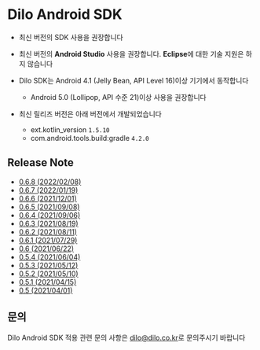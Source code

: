 # Dilo Android SDK

* 최신 버전의 SDK 사용을 권장합니다


* 최신 버전의 **Android Studio** 사용을 권장합니다. **Eclipse**에 대한 기술 지원은 하지 않습니다


* Dilo SDK는 Android 4.1 (Jelly Bean, API Level 16)이상 기기에서 동작합니다
    - Android 5.0 (Lollipop, API 수준 21)이상 사용을 권장합니다
    

* 최신 릴리즈 버전은 아래 버전에서 개발되었습니다
    - ext.kotlin_version `1.5.10`
    - com.android.tools.build:gradle `4.2.0`

## Release Note

* [0.6.8 (2022/02/08)](https://dilogithub.github.io/android/0.6.8.html)
* [0.6.7 (2022/01/19)](https://dilogithub.github.io/android/0.6.7.html)
* [0.6.6 (2021/12/01)](https://dilogithub.github.io/android/0.6.6.html)
* [0.6.5 (2021/09/08)](https://github.com/dilogithub/android-sdk/blob/0.6.5/sample-app/README.md)
* [0.6.4 (2021/09/06)](https://github.com/dilogithub/android-sdk/blob/0.6.4/sample-app/README.md)
* [0.6.3 (2021/08/19)](https://github.com/dilogithub/android-sdk/blob/0.6.3/sample-app/README.md)
* [0.6.2 (2021/08/11)](https://github.com/dilogithub/android-sdk/blob/0.6.2/sample-app/README.md)
* [0.6.1 (2021/07/29)](https://github.com/dilogithub/android-sdk/blob/0.6.1/sample-app/README.md)
* [0.6 (2021/06/22)](https://github.com/dilogithub/android-sdk/blob/0.6/sample-app/README.md)
* [0.5.4 (2021/06/04)](https://github.com/dilogithub/android-sdk/blob/0.5.4/sample-app/README.md)
* [0.5.3 (2021/05/12)](https://github.com/dilogithub/android-sdk/blob/0.5.3/sample-app/README.md)
* [0.5.2 (2021/05/10)](https://github.com/dilogithub/android-sdk/blob/0.5.2/sample-app/README.md)
* [0.5.1 (2021/04/15)](https://github.com/dilogithub/android-sdk/blob/0.5.1/sample-app/README.md)
* [0.5 (2021/04/01)](https://github.com/dilogithub/android-sdk/blob/0.5/sample-app/README.md)

## 문의

Dilo Android SDK 적용 관련 문의 사항은 [dilo@dilo.co.kr](dilo@dilo.co.kr)로 문의주시기 바랍니다
